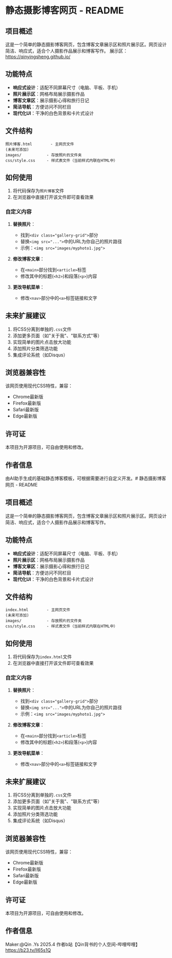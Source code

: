 # 静态摄影博客网页 - README

## 项目概述

这是一个简单的静态摄影博客网页，包含博客文章展示区和照片展示区。网页设计简洁、响应式，适合个人摄影作品展示和博客写作。
展示区： https://qinyingsheng.github.io/

## 功能特点

- **响应式设计**：适配不同屏幕尺寸（电脑、平板、手机）
- **照片展示区**：网格布局展示摄影作品
- **博客文章区**：展示摄影心得和旅行日记
- **简洁导航**：方便访问不同栏目
- **现代化UI**：干净的白色背景和卡片式设计

## 文件结构

```
照片博客.html        - 主网页文件
(未来可添加)
images/           - 存放照片的文件夹
css/style.css     - 样式表文件（当前样式内联在HTML中）
```

## 如何使用

1. 将代码保存为`照片博客`文件
2. 在浏览器中直接打开该文件即可查看效果

### 自定义内容

1. **替换照片**：
   - 找到`<div class="gallery-grid">`部分
   - 替换`<img src="...">`中的URL为你自己的照片路径
   - 示例：`<img src="images/myphoto1.jpg">`

2. **修改博客文章**：
   - 在`<main>`部分找到`<article>`标签
   - 修改其中的标题(`<h2>`)和段落(`<p>`)内容

3. **更改导航菜单**：
   - 修改`<nav>`部分中的`<a>`标签链接和文字

## 未来扩展建议

1. 将CSS分离到单独的`.css`文件
2. 添加更多页面（如"关于我"、"联系方式"等）
3. 实现简单的图片点击放大功能
4. 添加照片分类筛选功能
5. 集成评论系统（如Disqus）

## 浏览器兼容性

该网页使用现代CSS特性，兼容：
- Chrome最新版
- Firefox最新版
- Safari最新版
- Edge最新版

## 许可证

本项目为开源项目，可自由使用和修改。

## 作者信息

由AI助手生成的基础静态博客模板，可根据需要进行自定义开发。# 静态摄影博客网页 - README

## 项目概述

这是一个简单的静态摄影博客网页，包含博客文章展示区和照片展示区。网页设计简洁、响应式，适合个人摄影作品展示和博客写作。

## 功能特点

- **响应式设计**：适配不同屏幕尺寸（电脑、平板、手机）
- **照片展示区**：网格布局展示摄影作品
- **博客文章区**：展示摄影心得和旅行日记
- **简洁导航**：方便访问不同栏目
- **现代化UI**：干净的白色背景和卡片式设计

## 文件结构

```
index.html        - 主网页文件
(未来可添加)
images/           - 存放照片的文件夹
css/style.css     - 样式表文件（当前样式内联在HTML中）
```

## 如何使用

1. 将代码保存为`index.html`文件
2. 在浏览器中直接打开该文件即可查看效果

### 自定义内容

1. **替换照片**：
   - 找到`<div class="gallery-grid">`部分
   - 替换`<img src="...">`中的URL为你自己的照片路径
   - 示例：`<img src="images/myphoto1.jpg">`

2. **修改博客文章**：
   - 在`<main>`部分找到`<article>`标签
   - 修改其中的标题(`<h2>`)和段落(`<p>`)内容

3. **更改导航菜单**：
   - 修改`<nav>`部分中的`<a>`标签链接和文字

## 未来扩展建议

1. 将CSS分离到单独的`.css`文件
2. 添加更多页面（如"关于我"、"联系方式"等）
3. 实现简单的图片点击放大功能
4. 添加照片分类筛选功能
5. 集成评论系统（如Disqus）

## 浏览器兼容性

该网页使用现代CSS特性，兼容：
- Chrome最新版
- Firefox最新版
- Safari最新版
- Edge最新版

## 许可证

本项目为开源项目，可自由使用和修改。

## 作者信息
Maker:@Qin .Ys 2025.4
作者b站【Qin背书的个人空间-哔哩哔哩】 https://b23.tv/lI65s1Q

